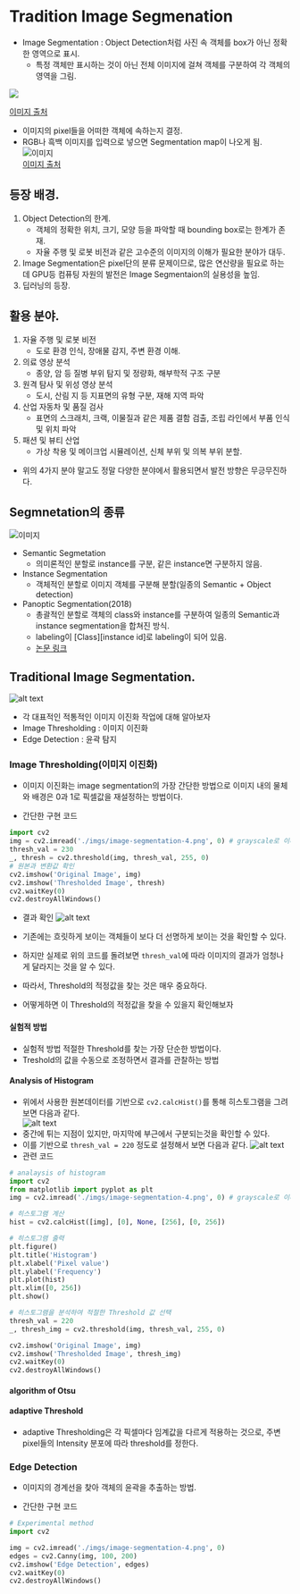 # Tradition Image Segmenation
* Image Segmentation : Object Detection처럼 사진 속 객체를 box가 아닌 정확한 영역으로 표시.
    * 특정 객체만 표시하는 것이 아닌 전체 이미지에 걸쳐 객체를 구분하여 각 객체의 영역을 그림.

<img src="https://github.com/ces0o/image_/blob/main/Untitled%20(34).png?raw=true" with="300"/>  

[이미지 출처](https://www.jeremyjordan.me/semantic-segmentation/)   

- 이미지의 pixel들을 어떠한 객체에 속하는지 결정.
- RGB나 흑백 이미지를 입력으로 넣으면 Segmentation map이 나오게 됨.  
![이미지](https://github.com/ces0o/image_/blob/main/Untitled%20(35).png?raw=true)  
    [이미지 출처](https://www.jeremyjordan.me/semantic-segmentation/)


## 등장 배경.
1. Object Detection의 한계.
    * 객체의 정확한 위치, 크기, 모양 등을 파악할 때 bounding box로는 한계가 존재.
    * 자율 주행 및 로봇 비전과 같은 고수준의 이미지의 이해가 필요한 분야가 대두.
1. Image Segmentation은 pixel단의 분류 문제이므로, 많은 연산량을 필요로 하는데 GPU등 컴퓨팅 자원의 발전은 Image Segmentaion의 실용성을 높임.
2. 딥러닝의 등장.


## 활용 분야.
1. 자율 주행 및 로봇 비전
    * 도로 환경 인식, 장애물 감지, 주변 환경 이해.
2. 의료 영상 분석
    * 종양, 암 등 질병 부위 탐지 및 정량화, 해부학적 구조 구분
3. 원격 탐사 및 위성 영상 분석
    * 도시, 산림 지 등 지표면의 유형 구분, 재해 지역 파악
4. 산업 자동차 및 품질 검사
    * 표면의 스크래치, 크랙, 이물질과 같은 제품 결함 검출, 조립 라인에서 부품 인식 및 위치 파악
5. 패션 및 뷰티 산업
    * 가상 착용 및 메이크업 시뮬레이션, 신체 부위 및 의복 부위 분할.
* 위의 4가지 분야 말고도 정말 다양한 분야에서 활용되면서 발전 방향은 무긍무진하다.

## Segmnetation의 종류
![이미지](https://github.com/ces0o/image_/blob/main/Untitled%20(36).png?raw=true)   
- Semantic Segmetation
    - 의미론적인 분할로 instance를 구분, 같은 instance면 구분하지 않음.
- Instance Segmentation
    - 객체적인 분할로 이미지 객체를 구분해 분할(일종의 Semantic + Object detection)
- Panoptic Segmentation(2018)
    - 총괄적인 분할로 객체의 class와 instance를 구분하여 일종의 Semantic과 instance segmentation을 합쳐진 방식. 
    - labeling이 [Class][instance id]로 labeling이 되어 있음.
    - [논문 링크](https://arxiv.org/abs/1801.00868)

## Traditional Image Segmentation.
![alt text](image.png)
* 각 대표적인 적통적인 이미지 이진화 작업에 대해 알아보자
* Image Thresholding : 이미지 이진화
* Edge Detection : 윤곽 탐지

### Image Thresholding(이미지 이진화)
* 이미지 이진화는 image segmentation의 가장 간단한 방법으로 이미지 내의 물체와 배경은 0과 1로 픽셀값을 재설정하는 방법이다.

* 간단한 구현 코드
```python
import cv2
img = cv2.imread('./imgs/image-segmentation-4.png', 0) # grayscale로 이미지 읽어오기
thresh_val = 230
_, thresh = cv2.threshold(img, thresh_val, 255, 0)
# 원본과 변환값 확인
cv2.imshow('Original Image', img)
cv2.imshow('Thresholded Image', thresh)
cv2.waitKey(0)
cv2.destroyAllWindows()
```
* 결과 확인
![alt text](./imgs/thresholding_rseult.png)  

* 기존에는 흐릿하게 보이는 객체들이 보다 더 선명하게 보이는 것을 확인할 수 있다.
* 하지만 실제로 위의 코드를 돌려보면 `thresh_val`에 따라 이미지의 결과가 엄청나게 달라지는 것을 알 수 있다.
* 따라서, Threshold의 적정값을 찾는 것은 매우 중요하다.
* 어떻게하면 이 Threshold의 적정값을 찾을 수 있을지 확인해보자

#### 실험적 방법
* 실험적 방법 적절한 Threshold를 찾는 가장 단순한 방법이다.
* Treshold의 값을 수동으로 조정하면서 결과를 관찰하는 방법

#### Analysis of Histogram
* 위에서 사용한 원본데이터를 기반으로 `cv2.calcHist()`를 통해 히스토그램을 그려보면 다음과 같다.  
![alt text](./imgs/hist_output.png)  
* 중간에 튀는 지점이 있지만, 마지막에 부근에서 구분되는것을 확인할 수 있다.
* 이를 기반으로 `thresh_val = 220` 정도로 설정해서 보면 다음과 같다.
![alt text](./imgs/hist_threshold.png)    
* 관련 코드
```python
# analaysis of histogram
import cv2
from matplotlib import pyplot as plt
img = cv2.imread('./imgs/image-segmentation-4.png', 0) # grayscale로 이미지 읽어오기

# 히스토그램 계산
hist = cv2.calcHist([img], [0], None, [256], [0, 256])

# 히스토그램 출력
plt.figure()
plt.title('Histogram')
plt.xlabel('Pixel value')
plt.ylabel('Frequency')
plt.plot(hist)
plt.xlim([0, 256])
plt.show()

# 히스토그램을 분석하여 적절한 Threshold 값 선택 
thresh_val = 220
_, thresh_img = cv2.threshold(img, thresh_val, 255, 0)

cv2.imshow('Original Image', img)
cv2.imshow('Thresholded Image', thresh_img)
cv2.waitKey(0)
cv2.destroyAllWindows()
```
#### algorithm of Otsu
#### adaptive Threshold
* adaptive Thresholding은 각 픽셀마다 임계값을 다르게 적용하는 것으로, 주변 pixel들의 Intensity 분포에 따라 threshold를 정한다.


### Edge Detection
* 이미지의 경계선을 찾아 객체의 윤곽을 추출하는 방법.

* 간단한 구현 코드
```python
# Experimental method
import cv2

img = cv2.imread('./imgs/image-segmentation-4.png', 0)
edges = cv2.Canny(img, 100, 200)
cv2.imshow('Edge Detection', edges)
cv2.waitKey(0)
cv2.destroyAllWindows()
```